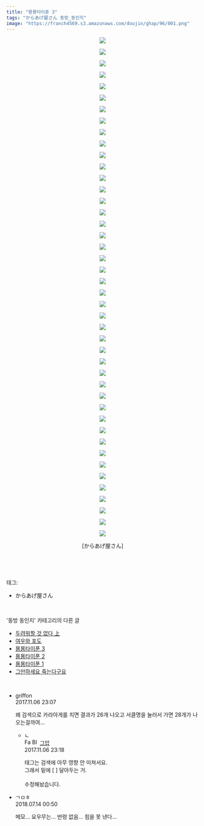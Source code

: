 ```yaml
---
title: "묭묭타이푼 3"
tags: "からあげ屋さん 동방_동인지"
image: "https://franch4569.s3.amazonaws.com/doujin/ghap/96/001.png"
---
```

<div class="article">
<p style="text-align: center; clear: none; float: none;"><img src="{{ site.imgserver2 }}/ghap/96/001.png"/></p>
<p style="text-align: center; clear: none; float: none;"><img src="{{ site.imgserver2 }}/ghap/96/002.png"/></p>
<p style="text-align: center; clear: none; float: none;"><img src="{{ site.imgserver2 }}/ghap/96/003.png"/></p>
<p style="text-align: center; clear: none; float: none;"><img src="{{ site.imgserver2 }}/ghap/96/004.png"/></p>
<p style="text-align: center; clear: none; float: none;"><img src="{{ site.imgserver2 }}/ghap/96/005.png"/></p>
<p style="text-align: center; clear: none; float: none;"><img src="{{ site.imgserver2 }}/ghap/96/006.png"/></p>
<p style="text-align: center; clear: none; float: none;"><img src="{{ site.imgserver2 }}/ghap/96/007.png"/></p>
<p style="text-align: center; clear: none; float: none;"><img src="{{ site.imgserver2 }}/ghap/96/008.png"/></p>
<p style="text-align: center; clear: none; float: none;"><img src="{{ site.imgserver2 }}/ghap/96/009.png"/></p>
<p style="text-align: center; clear: none; float: none;"><img src="{{ site.imgserver2 }}/ghap/96/010.png"/></p>
<p style="text-align: center; clear: none; float: none;"><img src="{{ site.imgserver2 }}/ghap/96/011.png"/></p>
<p style="text-align: center; clear: none; float: none;"><img src="{{ site.imgserver2 }}/ghap/96/012.png"/></p>
<p style="text-align: center; clear: none; float: none;"><img src="{{ site.imgserver2 }}/ghap/96/013.png"/></p>
<p style="text-align: center; clear: none; float: none;"><img src="{{ site.imgserver2 }}/ghap/96/014.png"/></p>
<p style="text-align: center; clear: none; float: none;"><img src="{{ site.imgserver2 }}/ghap/96/015.png"/></p>
<p style="text-align: center; clear: none; float: none;"><img src="{{ site.imgserver2 }}/ghap/96/016.png"/></p>
<p style="text-align: center; clear: none; float: none;"><img src="{{ site.imgserver2 }}/ghap/96/017.png"/></p>
<p style="text-align: center; clear: none; float: none;"><img src="{{ site.imgserver2 }}/ghap/96/018.png"/></p>
<p style="text-align: center; clear: none; float: none;"><img src="{{ site.imgserver2 }}/ghap/96/019.png"/></p>
<p style="text-align: center; clear: none; float: none;"><img src="{{ site.imgserver2 }}/ghap/96/020.png"/></p>
<p style="text-align: center; clear: none; float: none;"><img src="{{ site.imgserver2 }}/ghap/96/021.png"/></p>
<p style="text-align: center; clear: none; float: none;"><img src="{{ site.imgserver2 }}/ghap/96/022.png"/></p>
<p style="text-align: center; clear: none; float: none;"><img src="{{ site.imgserver2 }}/ghap/96/023.png"/></p>
<p style="text-align: center; clear: none; float: none;"><img src="{{ site.imgserver2 }}/ghap/96/024.png"/></p>
<p style="text-align: center; clear: none; float: none;"><img src="{{ site.imgserver2 }}/ghap/96/025.png"/></p>
<p style="text-align: center; clear: none; float: none;"><img src="{{ site.imgserver2 }}/ghap/96/026.png"/></p>
<p style="text-align: center; clear: none; float: none;"><img src="{{ site.imgserver2 }}/ghap/96/027.png"/></p>
<p style="text-align: center; clear: none; float: none;"><img src="{{ site.imgserver2 }}/ghap/96/028.png"/></p>
<p style="text-align: center; clear: none; float: none;"><img src="{{ site.imgserver2 }}/ghap/96/029.png"/></p>
<p style="text-align: center; clear: none; float: none;"><img src="{{ site.imgserver2 }}/ghap/96/030.png"/></p>
<p style="text-align: center; clear: none; float: none;"><img src="{{ site.imgserver2 }}/ghap/96/031.png"/></p>
<p style="text-align: center; clear: none; float: none;"><img src="{{ site.imgserver2 }}/ghap/96/032.png"/></p>
<p style="text-align: center; clear: none; float: none;"><img src="{{ site.imgserver2 }}/ghap/96/033.png"/></p>
<p style="text-align: center; clear: none; float: none;"><img src="{{ site.imgserver2 }}/ghap/96/034.png"/></p>
<p style="text-align: center; clear: none; float: none;"><img src="{{ site.imgserver2 }}/ghap/96/035.png"/></p>
<p style="text-align: center; clear: none; float: none;"><img src="{{ site.imgserver2 }}/ghap/96/036.png"/></p>
<p style="text-align: center; clear: none; float: none;"><img src="{{ site.imgserver2 }}/ghap/96/037.png"/></p>
<p style="text-align: center; clear: none; float: none;"><img src="{{ site.imgserver2 }}/ghap/96/038.png"/></p>
<p style="text-align: center; clear: none; float: none;"><img src="{{ site.imgserver2 }}/ghap/96/039.png"/></p>
<p style="text-align: center; clear: none; float: none;"><img src="{{ site.imgserver2 }}/ghap/96/040.png"/></p>
<p style="text-align: center; clear: none; float: none;"><img src="{{ site.imgserver2 }}/ghap/96/041.png"/></p>
<p style="text-align: center; clear: none; float: none;"><img src="{{ site.imgserver2 }}/ghap/96/042.png"/></p>
<p style="text-align: center; clear: none; float: none;"><img src="{{ site.imgserver2 }}/ghap/96/043.png"/></p>
<p style="text-align: center; clear: none; float: none;"><img src="{{ site.imgserver2 }}/ghap/96/044.png"/></p>
<p style="text-align: center; clear: none; float: none;">[からあげ屋さん]</p>
<p><br/></p>
</div><br/>
<div class="tagTrail">
<p>태그: </p>
<ul>
<li>からあげ屋さん</li>
</ul>
</div><br/>
<div class="another">
<p>'동방 동인지' 카테고리의 다른 글</p>
<ul>
<li><a href="/ghap_98">두려워할 것 없다 上</a></li>
<li><a href="/ghap_97">여우와 포도</a></li>
<li><a href="/ghap_96">묭묭타이푼 3</a></li>
<li><a href="/ghap_95">묭묭타이푼 2</a></li>
<li><a href="/ghap_94">묭묭타이푼 1</a></li>
<li><a href="/ghap_93">그만하세요 죽는다구요</a></li>
</ul>
</div><br/>
<div class="cb_module cb_fluid">
<div class="cb_wrt cb_profile">
<div class="comment">
<ul>
<li class="cb_thumb_off" id="comment15124206">
<div class="cb_comment_area">
<div class="cb_info_area">
<div class="cb_section">
<span class="cb_nick_name">griffon</span>
</div>
<div class="cb_section">
<span class="cb_date">2017.11.06 23:07 </span>
</div>
</div>
<div class="cb_dsc_comment">
<p class="cb_dsc">
											왜 검색으로 카라아게를 치면 결과가 26개 나오고 서클명을 눌러서 가면 28개가 나오는걸까여...
										</p>
</div>
<ul>
<li class="cb_thumb_off" id="comment15124215">
<span class="cb_bu_subnode">ㄴ</span>
<div class="cb_comment_area">
<div class="cb_info_area">
<div class="cb_section">
<span class="cb_nick_name"><img alt="Favicon of https://ghaptouhou.tistory.com" height="16" onerror="this.onerror=null;this.parentNode.removeChild(this)" src="https://ghaptouhou.tistory.com/favicon.ico" width="16"/> <img alt="BlogIcon" height="16" onerror="this.parentNode.removeChild(this)" src="https://ghaptouhou.tistory.com/index.gif" width="16"/> <a href="https://ghaptouhou.tistory.com" onclick="return openLinkInNewWindow(this)"> 그압</a><span class="tistoryProfileLayerTrigger" onclick='TistoryProfile.show(event, this, {"title":"\uc800\uae30 \uc774\uac70 \ub098\uc911\uc5d0 \uc218\uc815 \uac00\ub2a5\ud558\ub098\uc694","url":"https:\/\/ghap.tistory.com","nickname":"\uadf8\uc555","items":[]}); return false;'></span></span>
</div>
<div class="cb_section">
<span class="cb_date">2017.11.06 23:18 </span>
</div>
</div>
<div class="cb_dsc_comment">
<p class="cb_dsc">
																태그는 검색에 아무 영향 안 미쳐서요.<br/>
그래서 밑에 [ ] 달아두는 거.<br/>
<br/>
수정해놨습니다.
															</p>
</div>
</div>
</li>
</ul>
</div></li>
<li class="cb_thumb_off" id="comment15286296">
<div class="cb_comment_area">
<div class="cb_info_area">
<div class="cb_section">
<span class="cb_nick_name">ㄱㅁㅎ</span>
</div>
<div class="cb_section">
<span class="cb_date">2018.07.14 00:50 </span>
</div>
</div>
<div class="cb_dsc_comment">
<p class="cb_dsc">
											메모... 요우무는... 반령 없음... 힘을 못 낸다...
										</p>
</div>
</div></li>
</ul>
</div>
</div><!-- commentList close -->
</div><br/>
